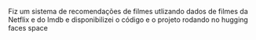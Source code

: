 Fiz um sistema de recomendações de filmes utlizando dados de filmes da Netflix e do Imdb e disponibilizei o código e o projeto rodando no hugging faces space
